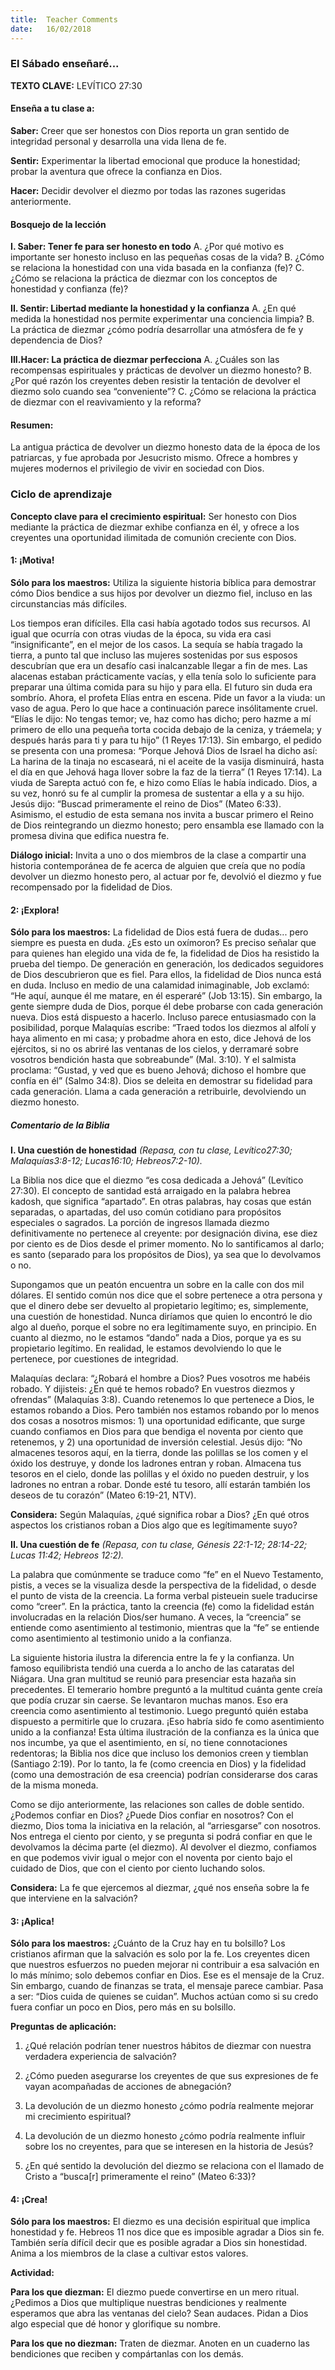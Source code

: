 ```yaml
---
title:  Teacher Comments
date:   16/02/2018
---
```


### El Sábado enseñaré...

**TEXTO CLAVE:** LEVÍTICO 27:30

#### Enseña a tu clase a:

**Saber:** Creer que ser honestos con Dios reporta un gran sentido de integridad personal y desarrolla una vida llena de fe.

**Sentir:** Experimentar la libertad emocional que produce la honestidad; probar la aventura que ofrece la confianza en Dios. 

**Hacer:** Decidir devolver el diezmo por todas las razones sugeridas anteriormente.

#### Bosquejo de la lección

**I. Saber: Tener fe para ser honesto en todo**
A. ¿Por qué motivo es importante ser honesto incluso en las pequeñas cosas de la vida?
B. ¿Cómo se relaciona la honestidad con una vida basada en la confianza (fe)?
C. ¿Cómo se relaciona la práctica de diezmar con los conceptos de honestidad y confianza (fe)?

**II. Sentir: Libertad mediante la honestidad y la confianza**
A. ¿En qué medida la honestidad nos permite experimentar una conciencia limpia?
B. La práctica de diezmar ¿cómo podría desarrollar una atmósfera de fe y dependencia de Dios?

**III.Hacer: La práctica de diezmar perfecciona**
A. ¿Cuáles son las recompensas espirituales y prácticas de devolver un diezmo honesto?
B. ¿Por qué razón los creyentes deben resistir la tentación de devolver el diezmo solo cuando sea “conveniente”?
C. ¿Cómo se relaciona la práctica de diezmar con el reavivamiento y la reforma?

#### Resumen: 

La antigua práctica de devolver un diezmo honesto data de la época de los patriarcas, y fue aprobada por Jesucristo mismo. Ofrece a hombres y mujeres modernos el privilegio de vivir en sociedad con Dios.

### Ciclo de aprendizaje

**Concepto clave para el crecimiento espiritual:** Ser honesto con Dios mediante la práctica de diezmar exhibe confianza en él, y ofrece a los creyentes una oportunidad ilimitada de comunión creciente con Dios.

#### 1: ¡Motiva!

**Sólo para los maestros:** Utiliza la siguiente historia bíblica para demostrar cómo Dios bendice a sus hijos por devolver un diezmo fiel, incluso en las circunstancias más difíciles. 

Los tiempos eran difíciles. Ella casi había agotado todos sus recursos. Al igual que ocurría con otras viudas de la época, su vida era casi “insignificante”, en el mejor de los casos. La sequía se había tragado la tierra, a punto tal que incluso las mujeres sostenidas por sus esposos descubrían que era un desafío casi inalcanzable llegar a fin de mes. Las alacenas estaban prácticamente vacías, y ella tenía solo lo suficiente para preparar una última comida para su hijo y para ella. El futuro sin duda era sombrío. Ahora, el profeta Elías entra en escena. Pide un favor a la viuda: un vaso de agua. Pero lo que hace a continuación parece insólitamente cruel. “Elías le dijo: No tengas temor; ve, haz como has dicho; pero hazme a mí primero de ello una pequeña torta cocida debajo de la ceniza, y tráemela; y después harás para ti y para tu hijo” (1 Reyes 17:13). Sin embargo, el pedido se presenta con una promesa: “Porque Jehová Dios de Israel ha dicho así: La harina de la tinaja no escaseará, ni el aceite de la vasija disminuirá, hasta el día en que Jehová haga llover sobre la faz de la tierra” (1 Reyes 17:14). La viuda de Sarepta actuó con fe, e hizo como Elías le había indicado. Dios, a su vez, honró su fe al cumplir la promesa de sustentar a ella y a su hijo. Jesús dijo: “Buscad primeramente el reino de Dios” (Mateo 6:33). Asimismo, el estudio de esta semana nos invita a buscar primero el Reino de Dios reintegrando un diezmo honesto; pero ensambla ese llamado con la promesa divina que edifica nuestra fe. 

**Diálogo inicial:** Invita a uno o dos miembros de la clase a compartir una  historia contemporánea de fe acerca de alguien que creía que no podía devolver un diezmo honesto pero, al actuar por fe, devolvió el diezmo y fue recompensado por la fidelidad de Dios. 

#### 2: ¡Explora!

**Sólo para los maestros:** La fidelidad de Dios está fuera de dudas... pero siempre es puesta en duda. ¿Es esto un oxímoron? Es preciso señalar que para quienes han elegido una vida de fe, la fidelidad de Dios ha resistido la prueba del tiempo. De generación en generación, los dedicados seguidores de Dios descubrieron que es fiel. Para ellos, la fidelidad de Dios nunca está en duda. Incluso en medio de una calamidad inimaginable, Job exclamó: “He aquí, aunque él me matare, en él esperaré” (Job 13:15). Sin embargo, la gente siempre duda de Dios, porque él debe probarse con cada generación nueva. Dios está dispuesto a hacerlo. Incluso parece entusiasmado con la posibilidad, porque Malaquías escribe: “Traed todos los diezmos al alfolí y haya alimento en mi casa; y probadme ahora en esto, dice Jehová de los ejércitos, si no os abriré las ventanas de los cielos, y derramaré sobre vosotros bendición hasta que sobreabunde” (Mal. 3:10). Y el salmista proclama: “Gustad, y ved que es bueno Jehová; dichoso el hombre que confía en él” (Salmo 34:8). Dios se deleita en demostrar su fidelidad para cada generación. Llama a cada generación a retribuirle, devolviendo un diezmo honesto. 

##### Comentario de la Biblia

**I. Una cuestión de honestidad**
*(Repasa, con tu clase, Levítico27:30; Malaquías3:8-12; Lucas16:10; Hebreos7:2-10).*

La Biblia nos dice que el diezmo “es cosa dedicada a Jehová” (Levítico 27:30). El concepto de santidad está arraigado en la palabra hebrea kadosh, que significa “apartado”. En otras palabras, hay cosas que están separadas, o apartadas, del uso común cotidiano para propósitos especiales o sagrados. La porción de ingresos llamada diezmo definitivamente no pertenece al creyente: por designación divina, ese diez por ciento es de Dios desde el primer momento. No lo santificamos al darlo; es santo (separado para los propósitos de Dios), ya sea que lo devolvamos o no. 

Supongamos que un peatón encuentra un sobre en la calle con dos mil dólares. El sentido común nos dice que el sobre pertenece a otra persona y que el dinero debe ser devuelto al propietario legítimo; es, simplemente, una cuestión de honestidad. Nunca diríamos que quien lo encontró le dio algo al dueño, porque el sobre no era legítimamente suyo, en principio. En cuanto al diezmo, no le estamos “dando” nada a Dios, porque ya es su propietario legítimo. En realidad, le estamos devolviendo lo que le pertenece, por cuestiones de integridad. 

Malaquías declara: “¿Robará el hombre a Dios? Pues vosotros me habéis robado. Y dijisteis: ¿En qué te hemos robado? En vuestros diezmos y ofrendas” (Malaquías 3:8). Cuando retenemos lo que pertenece a Dios, le estamos robando a Dios. Pero también nos estamos robando por lo menos dos cosas a nosotros mismos: 1) una oportunidad edificante, que surge cuando confiamos en Dios para que bendiga el noventa por ciento que retenemos, y 2) una oportunidad de inversión celestial. Jesús dijo: “No almacenes tesoros aquí, en la tierra, donde las polillas se los comen y el óxido los destruye, y donde los ladrones entran y roban. Almacena tus tesoros en el cielo, donde las polillas y el óxido no pueden destruir, y los ladrones no entran a robar. Donde esté tu tesoro, allí estarán también los deseos de tu corazón” (Mateo 6:19-21, NTV). 

**Considera:** Según Malaquías, ¿qué significa robar a Dios? ¿En qué otros aspectos los cristianos roban a Dios algo que es legítimamente suyo?  

**II. Una cuestión de fe**
*(Repasa, con tu clase, Génesis 22:1-12; 28:14-22; Lucas 11:42; Hebreos 12:2).*

La palabra que comúnmente se traduce como “fe” en el Nuevo Testamento, pistis, a veces se la visualiza desde la perspectiva de la fidelidad, o desde el punto de vista de la creencia. La forma verbal pisteuein suele traducirse como “creer”. En la práctica, tanto la creencia (fe) como la fidelidad están involucradas en la relación Dios/ser humano. A veces, la “creencia” se entiende como asentimiento al testimonio, mientras que la “fe” se entiende como asentimiento al testimonio unido a la confianza. 

La siguiente historia ilustra la diferencia entre la fe y la confianza. Un famoso equilibrista tendió una cuerda a lo ancho de las cataratas del Niágara. Una gran multitud se reunió para presenciar esta hazaña sin precedentes. El temerario hombre preguntó a la multitud cuánta gente creía que podía cruzar sin caerse. Se levantaron muchas manos. Eso era creencia como asentimiento al testimonio. Luego preguntó quién estaba dispuesto a permitirle que lo cruzara. ¡Eso habría sido fe como asentimiento unido a la confianza! Esta última ilustración de la confianza es la única que nos incumbe, ya que el asentimiento, en sí, no tiene connotaciones redentoras; la Biblia nos dice que incluso los demonios creen y tiemblan (Santiago 2:19). Por lo tanto, la fe (como creencia en Dios) y la fidelidad (como una demostración de esa creencia) podrían considerarse dos caras de la misma moneda. 

Como se dijo anteriormente, las relaciones son calles de doble sentido. ¿Podemos confiar en Dios? ¿Puede Dios confiar en nosotros? Con el diezmo, Dios toma la iniciativa en la relación, al “arriesgarse” con nosotros. Nos entrega el ciento por ciento, y se pregunta si podrá confiar en que le devolvamos la décima parte (el diezmo). Al devolver el diezmo, confiamos en que podemos vivir igual o mejor con el noventa por ciento bajo el cuidado de Dios, que con el ciento por ciento luchando solos. 

**Considera:** La fe que ejercemos al diezmar, ¿qué nos enseña sobre la fe que interviene en la salvación?

#### 3: ¡Aplica!

**Sólo para los maestros:** ¿Cuánto de la Cruz hay en tu bolsillo? Los cristianos afirman que la salvación es solo por la fe. Los creyentes dicen que nuestros esfuerzos no pueden mejorar ni contribuir a esa salvación en lo más mínimo; solo debemos confiar en Dios. Ese es el mensaje de la Cruz. Sin embargo, cuando de finanzas se trata, el mensaje parece cambiar. Pasa a ser: “Dios cuida de quienes se cuidan”. Muchos actúan como si su credo fuera confiar un poco en Dios, pero más en su bolsillo. 

**Preguntas de aplicación:**

1. ¿Qué relación podrían tener nuestros hábitos de diezmar con nuestra verdadera experiencia de salvación?

2. ¿Cómo pueden asegurarse los creyentes de que sus expresiones de fe vayan acompañadas de acciones de abnegación?

3. La devolución de un diezmo honesto ¿cómo podría realmente mejorar mi crecimiento espiritual?

4. La devolución de un diezmo honesto ¿cómo podría realmente influir sobre los no creyentes, para que se interesen en la historia de Jesús?

5. ¿En qué sentido la devolución del diezmo se relaciona con el llamado de Cristo a “busca[r] primeramente el reino” (Mateo 6:33)?

#### 4: ¡Crea!

**Sólo para los maestros:** El diezmo es una decisión espiritual que implica honestidad y fe. Hebreos 11 nos dice que es imposible agradar a Dios sin fe. También sería difícil decir que es posible agradar a Dios sin honestidad. Anima a los miembros de la clase a cultivar estos valores. 

**Actividad:**

**Para los que diezman:** El diezmo puede convertirse en un mero ritual. ¿Pedimos a Dios que multiplique nuestras bendiciones y realmente esperamos que abra las ventanas del cielo? Sean audaces. Pidan a Dios algo especial que dé honor y glorifique su nombre. 

**Para los que no diezman:** Traten de diezmar. Anoten en un cuaderno las bendiciones que reciben y compártanlas con los demás.